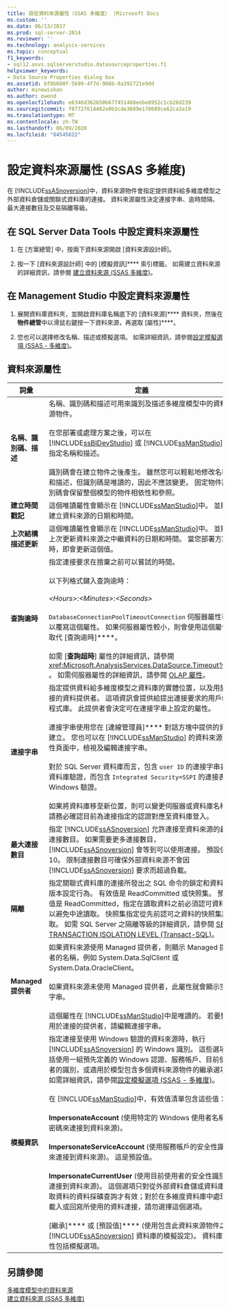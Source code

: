 ```yaml
---
title: 設定資料來源屬性（SSAS 多維度） |Microsoft Docs
ms.custom: ''
ms.date: 06/13/2017
ms.prod: sql-server-2014
ms.reviewer: ''
ms.technology: analysis-services
ms.topic: conceptual
f1_keywords:
- sql12.asvs.sqlserverstudio.datasourceproperties.f1
helpviewer_keywords:
- Data Source Properties dialog box
ms.assetid: bf8b600f-5b99-4f7d-908b-8a391721e9dd
author: minewiskan
ms.author: owend
ms.openlocfilehash: e6346d362650b677451468eebe8952c1cb28d239
ms.sourcegitcommit: f0772f614482e0b3cde3609e178689ce62ca3a19
ms.translationtype: MT
ms.contentlocale: zh-TW
ms.lasthandoff: 06/09/2020
ms.locfileid: "84545622"
---
```

# <a name="set-data-source-properties-ssas-multidimensional"></a>設定資料來源屬性 (SSAS 多維度)
  在 [!INCLUDE[ssASnoversion](../../includes/ssasnoversion-md.md)]中，資料來源物件會指定提供資料給多維度模型之外部資料倉儲或關聯式資料庫的連接。 資料來源屬性決定連接字串、逾時間隔、最大連接數目及交易隔離等級。  
  
## <a name="set-data-source-properties-in-sql-server-data-tools"></a>在 SQL Server Data Tools 中設定資料來源屬性  
  
1.  在 [方案總管] 中，按兩下資料來源開啟 [資料來源設計師]。  
  
2.  按一下 [資料來源設計師] 中的 [模擬資訊]**** 索引標籤。 如需建立資料來源的詳細資訊，請參閱 [建立資料來源 &#40;SSAS 多維度&#41;](create-a-data-source-ssas-multidimensional.md)。  
  
## <a name="set-data-source-properties-in-management-studio"></a>在 Management Studio 中設定資料來源屬性  
  
1.  展開資料庫資料夾，並開啟資料庫名稱底下的 [資料來源]**** 資料夾，然後在**物件總管**中以滑鼠右鍵按一下資料來源，再選取 [屬性]****。  
  
2.  您也可以選擇修改名稱、描述或模擬選項。 如需詳細資訊，請參閱[設定模擬選項 &#40;SSAS - 多維度&#41;](set-impersonation-options-ssas-multidimensional.md)。  
  
## <a name="data-source-properties"></a>資料來源屬性  
  
|詞彙|定義|  
|----------|----------------|  
|**名稱、識別碼、描述**|名稱、識別碼和描述可用來識別及描述多維度模型中的資料來源物件。<br /><br /> 在您部署或處理方案之後，可以在 [!INCLUDE[ssBIDevStudio](../../includes/ssbidevstudio-md.md)] 或 [!INCLUDE[ssManStudio](../../includes/ssmanstudio-md.md)] 中指定名稱和描述。<br /><br /> 識別碼會在建立物件之後產生。 雖然您可以輕鬆地修改名稱和描述，但識別碼是唯讀的，因此不應該變更。 固定物件識別碼會保留整個模型的物件相依性和參照。|  
|**建立時間戳記**|這個唯讀屬性會顯示在 [!INCLUDE[ssManStudio](../../includes/ssmanstudio-md.md)]中。 並顯示建立資料來源的日期和時間。|  
|**上次結構描述更新**|這個唯讀屬性會顯示在 [!INCLUDE[ssManStudio](../../includes/ssmanstudio-md.md)]中。 並顯示上次更新資料來源之中繼資料的日期和時間。 當您部署方案時，即會更新這個值。|  
|**查詢逾時**|指定連接要求在捨棄之前可以嘗試的時間。<br /><br /> 以下列格式鍵入查詢逾時：<br /><br /> *\<Hours>*:*\<Minutes>*:*\<Seconds>*<br /><br /> `DatabaseConnectionPoolTimeoutConnection` 伺服器屬性可以覆寫這個屬性。 如果伺服器屬性較小，則會使用這個屬性取代 [查詢逾時]****。<br /><br /> 如需 [**查詢超時**] 屬性的詳細資訊，請參閱 <xref:Microsoft.AnalysisServices.DataSource.Timeout%2A> 。 如需伺服器屬性的詳細資訊，請參閱 [OLAP 屬性](../server-properties/olap-properties.md)。|  
|**連接字串**|指定提供資料給多維度模型之資料庫的實體位置，以及用於連接的資料提供者。 這項資訊會提供給提出連接要求的用戶端程式庫。 此提供者會決定可在連接字串上設定的屬性。<br /><br /> 連接字串使用您在 [連線管理員]**** 對話方塊中提供的資訊建立。 您也可以在 [!INCLUDE[ssManStudio](../../includes/ssmanstudio-md.md)] 的資料來源屬性頁面中，檢視及編輯連接字串。<br /><br /> 對於 SQL Server 資料庫而言，包含 `user ID` 的連接字串表示資料庫驗證，而包含 `Integrated Security=SSPI` 的連接表示 Windows 驗證。<br /><br /> 如果將資料庫移至新位置，則可以變更伺服器或資料庫名稱。 請務必確認目前為連接指定的認證對應至資料庫登入。|  
|**最大連接數目**|指定 [!INCLUDE[ssASnoversion](../../includes/ssasnoversion-md.md)] 允許連接至資料來源的最大連接數目。 如果需要更多連接數目， [!INCLUDE[ssASnoversion](../../includes/ssasnoversion-md.md)] 會等到可以使用連接。 預設值為 10。 限制連接數目可確保外部資料來源不會因 [!INCLUDE[ssASnoversion](../../includes/ssasnoversion-md.md)] 要求而超過負載。|  
|**隔離**|指定關聯式資料庫的連接所發出之 SQL 命令的鎖定和資料列版本設定行為。 有效值是 ReadCommitted 或快照集。 預設值是 ReadCommitted，指定在讀取資料之前必須認可資料，以避免中途讀取。 快照集指定從先前認可之資料的快照集讀取。 如需 SQL Server 之隔離等級的詳細資訊，請參閱 [SET TRANSACTION ISOLATION LEVEL &#40;Transact-SQL&#41;](/sql/t-sql/statements/set-transaction-isolation-level-transact-sql)。|  
|**Managed 提供者**|如果資料來源使用 Managed 提供者，則顯示 Managed 提供者的名稱，例如 System.Data.SqlClient 或 System.Data.OracleClient。<br /><br /> 如果資料來源未使用 Managed 提供者，此屬性就會顯示空的字串。<br /><br /> 這個屬性在 [!INCLUDE[ssManStudio](../../includes/ssmanstudio-md.md)]中是唯讀的。 若要變更用於連接的提供者，請編輯連接字串。|  
|**模擬資訊**|指定連接至使用 Windows 驗證的資料來源時，執行 [!INCLUDE[ssASnoversion](../../includes/ssasnoversion-md.md)] 的 Windows 識別。 這些選項包括使用一組預先定義的 Windows 認證、服務帳戶、目前使用者的識別，或適用於模型包含多個資料來源物件的繼承選項。 如需詳細資訊，請參閱[設定模擬選項 &#40;SSAS - 多維度&#41;](set-impersonation-options-ssas-multidimensional.md)。<br /><br /> 在 [!INCLUDE[ssManStudio](../../includes/ssmanstudio-md.md)]中，有效值清單包含這些值：<br /><br /> **ImpersonateAccount** (使用特定的 Windows 使用者名稱和密碼來連接到資料來源)。<br /><br /> **ImpersonateServiceAccount** (使用服務帳戶的安全性識別來連接到資料來源)。 這是預設值。<br /><br /> **ImpersonateCurrentUser** (使用目前使用者的安全性識別來連接到資料來源)。 這個選項只對從外部資料倉儲或資料庫擷取資料的資料採礦查詢才有效；對於在多維度資料庫中處理、載入或回寫所使用的資料連接，請勿選擇這個選項。<br /><br /> [繼承]**** 或 [預設值]**** (使用包含此資料來源物件之 [!INCLUDE[ssASnoversion](../../includes/ssasnoversion-md.md)] 資料庫的模擬設定)。 資料庫屬性包括模擬選項。|  
  
## <a name="see-also"></a>另請參閱  
 [多維度模型中的資料來源](data-sources-in-multidimensional-models.md)   
 [建立資料來源 &#40;SSAS 多維度&#41;](create-a-data-source-ssas-multidimensional.md)  
  
  
